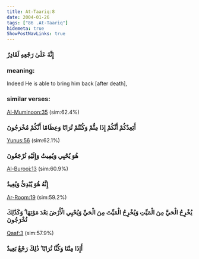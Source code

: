 ```yaml
---
title: At-Taariq:8
date: 2004-01-26
tags: ["86 .At-Taariq"]
hidemeta: true 
ShowPostNavLinks: true 
---
```

### إِنَّهُ عَلَىٰ رَجْعِهِ لَقَادِرٌ
### meaning: 
Indeed He is able to bring him back [after death],
### similar verses: 

[Al-Muminoon:35](/23/35) (sim:62.4%)

### أَيَعِدُكُمْ أَنَّكُمْ إِذَا مِتُّمْ وَكُنْتُمْ تُرَابًا وَعِظَامًا أَنَّكُمْ مُخْرَجُونَ

[Yunus:56](/10/56) (sim:62.1%)

### هُوَ يُحْيِي وَيُمِيتُ وَإِلَيْهِ تُرْجَعُونَ

[Al-Burooj:13](/85/13) (sim:60.9%)

### إِنَّهُ هُوَ يُبْدِئُ وَيُعِيدُ

[Ar-Room:19](/30/19) (sim:59.2%)

### يُخْرِجُ الْحَيَّ مِنَ الْمَيِّتِ وَيُخْرِجُ الْمَيِّتَ مِنَ الْحَيِّ وَيُحْيِي الْأَرْضَ بَعْدَ مَوْتِهَا ۚ وَكَذَٰلِكَ تُخْرَجُونَ

[Qaaf:3](/50/3) (sim:57.9%)

### أَإِذَا مِتْنَا وَكُنَّا تُرَابًا ۖ ذَٰلِكَ رَجْعٌ بَعِيدٌ
